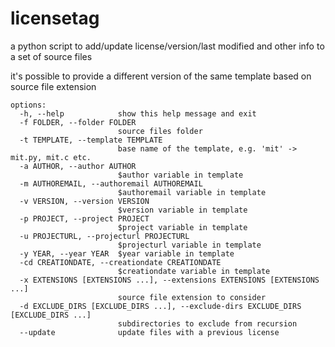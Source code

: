 # licensetag
a python script to add/update license/version/last modified and other info to a set of source files

it's possible to provide a different version of the same template based on source file extension 

```
options:
  -h, --help            show this help message and exit
  -f FOLDER, --folder FOLDER
                        source files folder
  -t TEMPLATE, --template TEMPLATE
                        base name of the template, e.g. 'mit' -> mit.py, mit.c etc.
  -a AUTHOR, --author AUTHOR
                        $author variable in template
  -m AUTHOREMAIL, --authoremail AUTHOREMAIL
                        $authoremail variable in template
  -v VERSION, --version VERSION
                        $version variable in template
  -p PROJECT, --project PROJECT
                        $project variable in template
  -u PROJECTURL, --projecturl PROJECTURL
                        $projecturl variable in template
  -y YEAR, --year YEAR  $year variable in template
  -cd CREATIONDATE, --creationdate CREATIONDATE
                        $creationdate variable in template
  -x EXTENSIONS [EXTENSIONS ...], --extensions EXTENSIONS [EXTENSIONS ...]
                        source file extension to consider
  -d EXCLUDE_DIRS [EXCLUDE_DIRS ...], --exclude-dirs EXCLUDE_DIRS [EXCLUDE_DIRS ...]
                        subdirectories to exclude from recursion
  --update              update files with a previous license
```
